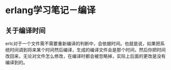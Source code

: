 erlang学习笔记－编译
===

关于编译时间
---
erlc对于一个文件需不需要重新编译的判断中，会依据时间。也就是说，如果把系统时间调到将来某个时间然后编译，生成的编译文件会是那个时间，然后你把时间改回来，无论对文件怎么修改，在编译时都会被忽略掉，实际上后面的更改是没有编译到的。